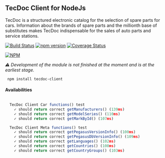 TecDoc Client for NodeJs
------------------------
TecDoc is a structured electronic catalog for the selection of spare parts for cars.
Information about the brands of spare parts and the millionth base of substitutes makes TecDoc indispensable for the sales of auto parts and service stations.

[![Build Status](https://travis-ci.org/stanislav-web/tecdoc-client.svg?branch=master)](https://travis-ci.org/stanislav-web/node-tecdoc-client) [![npm version](https://badge.fury.io/js/tecdoc-client.svg)](https://badge.fury.io/js/tecdoc-client) [![Coverage Status](https://coveralls.io/repos/github/stanislav-web/tecdoc-client/badge.svg?branch=master)](https://coveralls.io/github/stanislav-web/tecdoc-client?branch=master)

[![NPM](https://nodei.co/npm/tecdoc-client.png?downloads=true&downloadRank=true&stars=true)](https://nodei.co/npm/tecdoc/)

*:warning: Development of the module is not finished at the moment and is at the earliest stage.*

``` npm install tecdoc-client```

#### Availabilities

```javascript

  TecDoc Client Car functions() test
    ✓ should return correct getManufacturers() (139ms)
    ✓ should return correct getModelSeries() (110ms)
    ✓ should return correct getMarkById() (107ms)

  TecDoc Client Meta functions() test
    ✓ should return correct getPegasusVersionInfo() (100ms)
    ✓ should return correct getPegasusDbVersionInfo() (109ms)
    ✓ should return correct getLanguages() (102ms)
    ✓ should return correct getCountries() (100ms)
    ✓ should return correct getCountryGroups() (103ms)

```